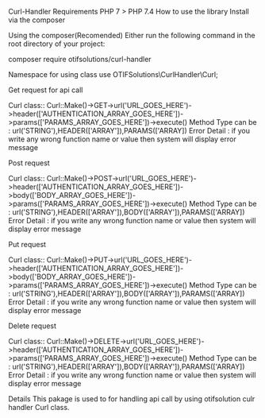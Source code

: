 Curl-Handler
Requirements
PHP 7 > PHP 7.4
How to use the library
Install via the composer

Using the composer(Recomended)
Either run the following command in the root directory of your project:

composer require otifsolutions/curl-handler

Namespace for using class
use OTIFSolutions\CurlHandler\Curl;

Get request for api call

Curl class:: Curl::Make()->GET->url('URL_GOES_HERE')->header(['AUTHENTICATION_ARRAY_GOES_HERE'])->params(['PARAMS_ARRAY_GOES_HERE'])->execute()
Method Type can be : url('STRING'),HEADER(['ARRAY']),PARAMS(['ARRAY])
Error Detail : if you write any wrong function name or value then system will display error message

Post request 

Curl class:: Curl::Make()->POST->url('URL_GOES_HERE')->header(['AUTHENTICATION_ARRAY_GOES_HERE'])->body(['BODY_ARRAY_GOES_HERE'])->params(['PARAMS_ARRAY_GOES_HERE'])->execute()
Method Type can be : url('STRING'),HEADER(['ARRAY']),BODY(['ARRAY']),PARAMS(['ARRAY])
Error Detail : if you write any wrong function name or value then system will display error message

Put request 

Curl class:: Curl::Make()->PUT->url('URL_GOES_HERE')->header(['AUTHENTICATION_ARRAY_GOES_HERE'])->body(['BODY_ARRAY_GOES_HERE'])->params(['PARAMS_ARRAY_GOES_HERE'])->execute()
Method Type can be : url('STRING'),HEADER(['ARRAY']),BODY(['ARRAY']),PARAMS(['ARRAY])
Error Detail : if you write any wrong function name or value then system will display error message

Delete request 

Curl class:: Curl::Make()->DELETE->url('URL_GOES_HERE')->header(['AUTHENTICATION_ARRAY_GOES_HERE'])->params(['PARAMS_ARRAY_GOES_HERE'])->execute()
Method Type can be : url('STRING'),HEADER(['ARRAY']),BODY(['ARRAY']),PARAMS(['ARRAY])
Error Detail : if you write any wrong function name or value then system will display error message

Details
This pakage is used to for handling api call by using otifsolution culr handler Curl class.
